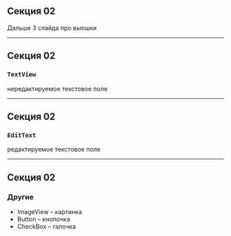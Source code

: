 ## Секция 02

Дальше 3 слайда про вьюшки

---

## Секция 02

### `TextView`

нередактируемое текстовое поле

---

## Секция 02

### `EditText`

редактируемое текстовое поле

---

## Секция 02

### Другие

* ImageView – картинка    <!-- .element: class="fragment" data-fragment-index="1" -->
* Button – кнопочка       <!-- .element: class="fragment" data-fragment-index="2" -->
* CheckBox – галочка      <!-- .element: class="fragment" data-fragment-index="3" -->